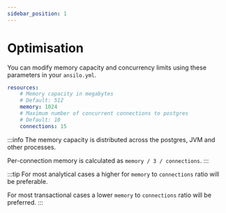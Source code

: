 ```yaml
---
sidebar_position: 1
---
```


# Optimisation

You can modify memory capacity and concurrency limits using these parameters in your `ansilo.yml`.

```yaml
resources:
    # Memory capacity in megabytes
    # Default: 512
    memory: 1024
    # Maximum number of concurrent connections to postgres
    # Default: 10
    connections: 15
```

:::info
The memory capacity is distributed across the postgres, JVM and other processes.

Per-connection memory is calculated as `memory / 3 / connections`.
:::

:::tip
For most analytical cases a higher for `memory` to `connections` ratio will be preferable.

For most transactional cases a lower `memory` to `connections` ratio will be preferred.
:::
